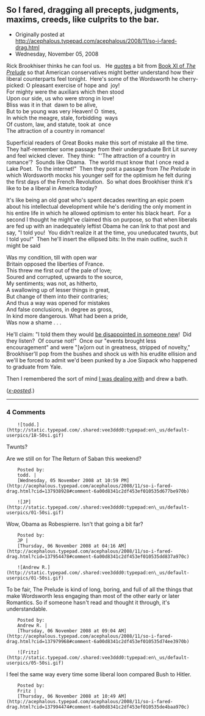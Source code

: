 ## So I fared, dragging all precepts, judgments, maxims, creeds, like culprits to the bar.

 * Originally posted at http://acephalous.typepad.com/acephalous/2008/11/so-i-fared-drag.html
 * Wednesday, November 05, 2008



Rick Brookhiser thinks he can fool us.   He [quotes](http://corner.nationalreview.com/post/?q=ODE2NzM4ZDIxOTlhMTZkNGU0NmU5YzkwMWY2ZDcyYTg=) a bit from [Book XI of _The Prelude_](http://books.google.com/books?id=0JtlAAAAMAAJ&pg=PA203&lpg=PA203&dq=O+pleasant+exercise+of+hope+and+joy!+++++++++++For+mighty+were+the+auxiliars+which+then+stood+++++++++++Upon+our+side,+us+who+were+strong+in+love!&source=web&ots=KigKRFvNsm&sig=xZG3yAUZEKv5kRaf1mR25rLZCPI) so that American conservatives might better understand how their liberal counterparts feel tonight.  Here's some of the Wordsworth he cherry-picked: 
O pleasant exercise of hope and  joy!  
For mighty were the auxiliars which then stood  
Upon our side, us who were strong in love!  
Bliss was it in that  dawn to be alive,  
But to be young was very Heaven! O  times,  
In which the meagre, stale, forbidding  ways                  
Of custom, law, and statute, took at  once  
The attraction of a country in romance!

Superficial readers of Great Books make this sort of mistake all the time.  They half-remember some passage from their undergraduate Brit Lit survey and feel wicked clever.  They think:  "'The attraction of a country in romance'?  Sounds like Obama.  The world must know that I once read a Lake Poet.  To the internet!"  Then they post a passage from _The Prelude_ in which Wordsworth mocks his younger self for the optimism he felt during the first days of the French Revolution.  So what does Brookhiser think it's like to be a liberal in America today?  

It's like being an old goat who's spent decades rewriting an epic poem about his intellectual development while he's deriding the only moment in his entire life in which he allowed optimism to enter his black heart.  For a second I thought he might've claimed this on purpose, so that when liberals are fed up with an inadequately leftist Obama he can link to that post and say, "I told you!  You didn't realize it at the time, you uneducated twunts, but I told you!"  Then he'll insert the ellipsed bits:
In the main outline, such it might be said  

Was my condition, till with open war  
Britain opposed the liberties of France.  
This threw me first out of the pale of love;  
Soured and corrupted, upwards to the source,  
My sentiments; was not, as hitherto,  
A swallowing up of lesser things in great,               
But change of them into their contraries;  
And thus a way was opened for mistakes  
And false conclusions, in degree as gross,  
In kind more dangerous. What had been a pride,  
Was now a shame . . .

He'll claim: "I told them they would [be disappointed in someone new](http://edgeofthewest.wordpress.com/2008/06/25/you-asked-for-it-you-got-it/)!  Did they listen?  Of course not!"  Once our "events brought less encouragement" and were "[w]orn out in greatness, stripped of novelty," Brookhiser'll pop from the bushes and shock us with his erudite ellision and we'll be forced to admit we'd been punked by a Joe Sixpack who happened to graduate from Yale.  

Then I remembered the sort of mind [I was dealing with](http://acephalous.typepad.com/acephalous/2008/10/the-fish-in-jon.html) and drew a bath.

(_[x-posted](http://www.thevalve.org/go/valve/article/so\_i\_fared\_dragging\_all\_precepts\_judgments\_maxims\_creeds\_like\_culprits\_to\_t/)_.)

		

* * *

### 4 Comments 

		

                
[]()

	

		![todd.](http://static.typepad.com/.shared:vee3ddd0:typepad:en\_us/default-userpics/18-50si.gif)
	

	

		

Twunts?

Are we still on for The Return of Saban this weekend?

	

		Posted by:
		todd. |
		[Wednesday, 05 November 2008 at 10:59 PM](http://acephalous.typepad.com/acephalous/2008/11/so-i-fared-drag.html?cid=137938928#comment-6a00d8341c2df453ef010535d677be970b)

[]()

	

		![JP](http://static.typepad.com/.shared:vee3ddd0:typepad:en\_us/default-userpics/01-50si.gif)
	

	

		

Wow, Obama as Robespierre. Isn't that going a bit far?

	

		Posted by:
		JP |
		[Thursday, 06 November 2008 at 04:16 AM](http://acephalous.typepad.com/acephalous/2008/11/so-i-fared-drag.html?cid=137954478#comment-6a00d8341c2df453ef010535dd837a970c)

[]()

	

		![Andrew R.](http://static.typepad.com/.shared:vee3ddd0:typepad:en\_us/default-userpics/01-50si.gif)
	

	

		

To be fair, The Prelude is kind of long, boring, and full of all the things that make Wordsworth less engaging than most of the other early or later Romantics.  So if someone hasn't read and thought it through, it's understandable.

	

		Posted by:
		Andrew R. |
		[Thursday, 06 November 2008 at 09:04 AM](http://acephalous.typepad.com/acephalous/2008/11/so-i-fared-drag.html?cid=137979968#comment-6a00d8341c2df453ef010535d74ee3970b)

[]()

	

		![Fritz](http://static.typepad.com/.shared:vee3ddd0:typepad:en\_us/default-userpics/05-50si.gif)
	

	

		

I feel the same way every time some liberal loon compared Bush to Hitler.

	

		Posted by:
		Fritz |
		[Thursday, 06 November 2008 at 10:49 AM](http://acephalous.typepad.com/acephalous/2008/11/so-i-fared-drag.html?cid=137994474#comment-6a00d8341c2df453ef010535de4baa970c)

		

        